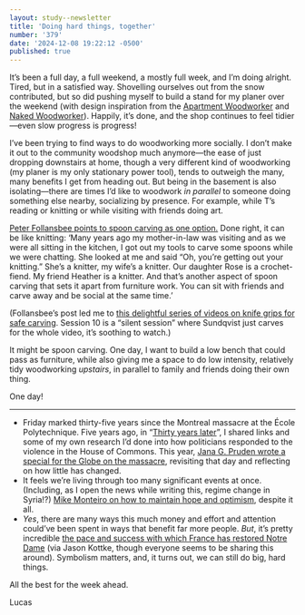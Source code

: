 ```yaml
---
layout: study--newsletter
title: 'Doing hard things, together'
number: '379'
date: '2024-12-08 19:22:12 -0500'
published: true
---
```


It’s been a full day, a full weekend, a mostly full week, and I’m doing alright. Tired, but in a satisfied way. Shovelling ourselves out from the snow contributed, but so did pushing myself to build a stand for my planer over the weekend (with design inspiration from the [Apartment Woodworker](https://theapartmentwoodworker.com/2023/08/19/building-on-a-theme/) and [Naked Woodworker](https://lostartpress.com/products/the-naked-woodworker)). Happily, it’s done, and the shop continues to feel tidier—even slow progress is progress!

I’ve been trying to find ways to do woodworking more socially. I don’t make it out to the community woodshop much anymore—the ease of just dropping downstairs at home, though a very different kind of woodworking (my planer is my only stationary power tool), tends to outweigh the many, many benefits I get from heading out. But being in the basement is also isolating—there are times I’d like to woodwork _in parallel_ to someone doing something else nearby, socializing by presence. For example, while T’s reading or knitting or while visiting with friends doing art.

[Peter Follansbee points to spoon carving as one option.](https://peterfollansbeejoinerswork.substack.com/p/still-thinking-about-spoon-carving) Done right, it can be like knitting: ‘Many years ago my mother-in-law was visiting and as we were all sitting in the kitchen, I got out my tools to carve some spoons while we were chatting. She looked at me and said “Oh, you’re getting out your knitting.” She’s a knitter, my wife’s a knitter. Our daughter Rose is a crochet-fiend. My friend Heather is a knitter. And that’s another aspect of spoon carving that sets it apart from furniture work. You can sit with friends and carve away and be social at the same time.’

(Follansbee’s post led me to [this delightful series of videos on knife grips for safe carving](https://www.youtube.com/playlist?app=desktop&list=PLoaPpRkFfg5WkjHrJZ02ooSH16nV2-TBU). Session 10 is a “silent session” where Sundqvist just carves for the whole video, it’s soothing to watch.)

It might be spoon carving. One day, I want to build a low bench that could pass as furniture, while also giving me a space to do low intensity, relatively tidy woodworking _upstairs_, in parallel to family and friends doing their own thing.

One day!

***

- Friday marked thirty-five years since the Montreal massacre at the École Polytechnique. Five years ago, in “[Thirty years later](https://lucascherkewski.com/hit-and-miss/118-polytechnique/)”, I shared links and some of my own research I’d done into how politicians responded to the violence in the House of Commons. This year, [Jana G. Pruden wrote a special for the Globe on the massacre](https://www.theglobeandmail.com/opinion/article-the-montreal-massacre-changed-how-i-saw-the-world-as-a-teen-but-35/), revisiting that day and reflecting on how little has changed.
- It feels we’re living through too many significant events at once. (Including, as I open the news while writing this, regime change in Syria!?) [Mike Monteiro on how to maintain hope and optimism](https://buttondown.com/monteiro/archive/how-to-maintain-hope-and-optimism/), despite it all.
- _Yes_, there are many ways this much money and effort and attention could’ve been spent in ways that benefit far more people. _But_, it’s pretty incredible [the pace and success with which France has restored Notre Dame](https://www.nytimes.com/interactive/2024/12/05/arts/design/notre-dame-reopens-paris.html?unlocked_article_code=1.fU4.bgNt.qbZCMNiF4aPf) (via Jason Kottke, though everyone seems to be sharing this around). Symbolism matters, and, it turns out, we can still do big, hard things.

All the best for the week ahead.

Lucas